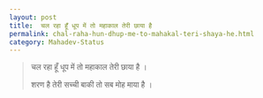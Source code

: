 ```yaml
---
layout: post
title:  चल रहा हूँ धूप में तो महाकाल तेरी छाया है 
permalink: chal-raha-hun-dhup-me-to-mahakal-teri-shaya-he.html
category: Mahadev-Status
---
```

> चल रहा हूँ धूप में तो महाकाल तेरी छाया है ।
> 
> शरण है तेरी सच्ची बाकी तो सब मोह माया है ।
